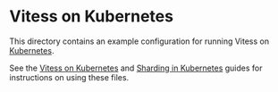 # Vitess on Kubernetes

This directory contains an example configuration for running Vitess on
[Kubernetes](http://kubernetes.io/).

See the [Vitess on Kubernetes](http://vitess.io/getting-started/)
and [Sharding in Kubernetes](http://vitess.io/user-guide/sharding-kubernetes.html)
guides for instructions on using these files.
